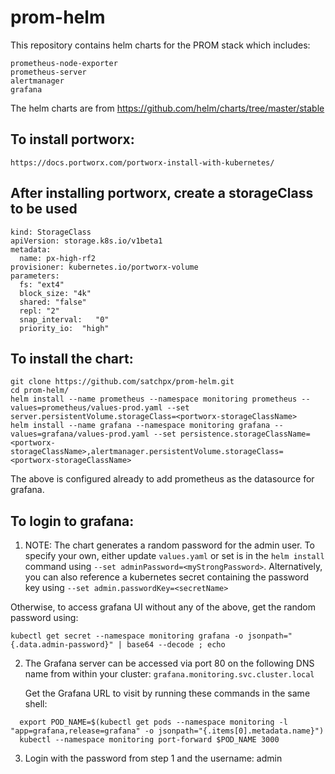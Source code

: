 # prom-helm
This repository contains helm charts for the PROM stack which includes:
```
prometheus-node-exporter
prometheus-server
alertmanager
grafana
```

The helm charts are from https://github.com/helm/charts/tree/master/stable


## To install portworx:
```
https://docs.portworx.com/portworx-install-with-kubernetes/
```

##  After installing portworx, create a storageClass to be used
```
kind: StorageClass
apiVersion: storage.k8s.io/v1beta1
metadata:
  name: px-high-rf2
provisioner: kubernetes.io/portworx-volume
parameters:
  fs: "ext4"
  block_size: "4k"
  shared: "false"
  repl: "2"
  snap_interval:   "0"
  priority_io:  "high"
```

## To install the chart:
```
git clone https://github.com/satchpx/prom-helm.git
cd prom-helm/
helm install --name prometheus --namespace monitoring prometheus --values=prometheus/values-prod.yaml --set server.persistentVolume.storageClass=<portworx-storageClassName>
helm install --name grafana --namespace monitoring grafana --values=grafana/values-prod.yaml --set persistence.storageClassName=<portworx-storageClassName>,alertmanager.persistentVolume.storageClass=<portworx-storageClassName>
```
The above is configured already to add prometheus as the datasource for grafana.

## To login to grafana:
1. NOTE: The chart generates a random password for the admin user. To specify your own, either update `values.yaml` or set is in the `helm install` command using `--set adminPassword=<myStrongPassword>`. Alternatively, you can also reference a kubernetes secret containing the password key using `--set admin.passwordKey=<secretName>`

  Otherwise, to access grafana UI without any of the above, get the random password using:
```
kubectl get secret --namespace monitoring grafana -o jsonpath="{.data.admin-password}" | base64 --decode ; echo
```
2. The Grafana server can be accessed via port 80 on the following DNS name from within your cluster: `grafana.monitoring.svc.cluster.local`

   Get the Grafana URL to visit by running these commands in the same shell:
```
  export POD_NAME=$(kubectl get pods --namespace monitoring -l "app=grafana,release=grafana" -o jsonpath="{.items[0].metadata.name}")
  kubectl --namespace monitoring port-forward $POD_NAME 3000
```
3. Login with the password from step 1 and the username: admin
